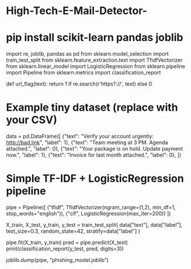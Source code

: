 # High-Tech-E-Mail-Detector-

# pip install scikit-learn pandas joblib
import re, joblib, pandas as pd
from sklearn.model_selection import train_test_split
from sklearn.feature_extraction.text import TfidfVectorizer
from sklearn.linear_model import LogisticRegression
from sklearn.pipeline import Pipeline
from sklearn.metrics import classification_report

def url_flag(text): 
    return 1 if re.search(r'https?://', text) else 0

# Example tiny dataset (replace with your CSV)
data = pd.DataFrame([
    {"text": "Verify your account urgently: http://bad.link", "label": 1},
    {"text": "Team meeting at 3 PM. Agenda attached.", "label": 0},
    {"text": "Your package is on hold. Update payment now.", "label": 1},
    {"text": "Invoice for last month attached.", "label": 0},
])

# Simple TF-IDF + LogisticRegression pipeline
pipe = Pipeline([
    ("tfidf", TfidfVectorizer(ngram_range=(1,2), min_df=1, stop_words="english")),
    ("clf", LogisticRegression(max_iter=200))
])

X_train, X_test, y_train, y_test = train_test_split(
    data["text"], data["label"], test_size=0.3, random_state=42, stratify=data["label"]
)

pipe.fit(X_train, y_train)
pred = pipe.predict(X_test)
print(classification_report(y_test, pred, digits=3))

joblib.dump(pipe, "phishing_model.joblib")